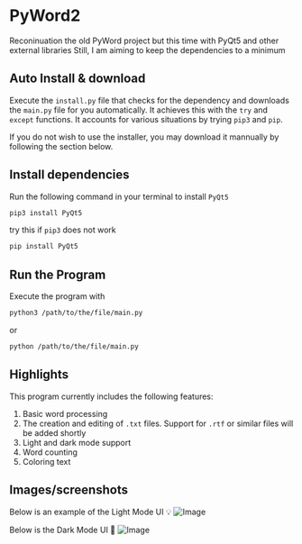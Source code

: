 # PyWord2
Reconinuation the old PyWord project but this time with PyQt5 and other external libraries
Still, I am aiming to keep the dependencies to a minimum
## Auto Install & download
Execute the `install.py` file that checks for the dependency and downloads the `main.py` file for you automatically.
It achieves this with the `try` and `except` functions. It accounts for various situations by trying `pip3` and `pip`.

If you do not wish to use the installer, you may download it mannually by following the section below.

## Install dependencies
Run the following command in your terminal to install `PyQt5`
```bash
pip3 install PyQt5
```
try this if `pip3` does not work
```bash
pip install PyQt5
```
## Run the Program
Execute the program with
```bash
python3 /path/to/the/file/main.py
```
or
```bash
python /path/to/the/file/main.py
```
## Highlights
This program currently includes the following features:
1. Basic word processing
2. The creation and editing of `.txt` files. Support for `.rtf` or similar files will be added shortly
3. Light and dark mode support
4. Word counting
5. Coloring text

## Images/screenshots
Below is an example of the Light Mode UI 💡
![Image](https://i.ibb.co/pBcqgZ7B/image.png)

Below is the Dark Mode UI 🌙
![Image](https://i.ibb.co/FLVwJjXS/image.png)
